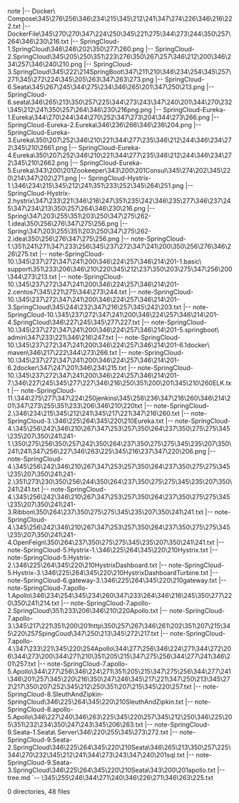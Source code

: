 note
|-- Docker\ Compose\345\276\256\346\234\215\345\212\241\347\274\226\346\216\222.txt
|-- DockerFile\345\270\270\347\224\250\345\221\275\344\273\244\350\257\264\346\230\216.txt
|-- SpringCloud-1.SpringCloud\346\246\202\350\277\260.png
|-- SpringCloud-2.SpringCloud\345\205\250\351\223\276\350\267\257\346\212\200\346\234\257\346\240\210.png
|-- SpringCloud-3.SpringCloud\345\222\214SpringBoot\347\211\210\346\234\254\345\257\271\345\272\224\345\205\263\347\263\273.png
|-- SpringCloud-6.Seata\345\267\245\344\275\234\346\265\201\347\250\213.png
|-- SpringCloud-6.seata\346\265\213\350\257\225\344\273\243\347\240\201\344\270\232\345\212\241\350\257\264\346\230\216png.png
|-- SpringCloud-Eureka-1.Eureka\344\270\244\344\270\252\347\273\204\344\273\266.png
|-- SpringCloud-Eureka-2.Eureka\346\236\266\346\236\204.png
|-- SpringCloud-Eureka-3.Eureka\350\207\252\346\210\221\344\277\235\346\212\244\346\234\272\345\210\2661.png
|-- SpringCloud-Eureka-4.Eureka\350\207\252\346\210\221\344\277\235\346\212\244\346\234\272\345\210\2662.png
|-- SpringCloud-Eureka-5.Eureka\343\200\201Zookeeper\343\200\201Consul\345\274\202\345\220\214\347\202\271.png
|-- SpringCloud-Hystrix-1.\346\234\215\345\212\241\351\233\252\345\264\251.png
|-- SpringCloud-Hystrix-2.hystrix\347\233\221\346\216\247\351\235\242\346\235\277\346\237\245\347\234\213\350\257\264\346\230\216.png
|-- Spring\347\203\255\351\203\250\347\275\262-1.idea\350\256\276\347\275\256.png
|-- Spring\347\203\255\351\203\250\347\275\262-2.idea\350\256\276\347\275\256.png
|-- note-SpringCloud-1.\351\241\271\347\233\256\345\237\272\347\241\200\350\256\276\346\226\275.txt
|-- note-SpringCloud-10.\345\237\272\347\241\200\346\224\257\346\214\201-1.basic\ support\351\233\206\346\210\220\345\212\237\350\203\275\347\256\200\344\273\213.txt
|-- note-SpringCloud-10.\345\237\272\347\241\200\346\224\257\346\214\201-2.centos7\345\221\275\344\273\244.txt
|-- note-SpringCloud-10.\345\237\272\347\241\200\346\224\257\346\214\201-3.SpringCloud\345\244\232\347\216\257\345\242\203.txt
|-- note-SpringCloud-10.\345\237\272\347\241\200\346\224\257\346\214\201-4.SpringCloud\346\227\245\345\277\227.txt
|-- note-SpringCloud-10.\345\237\272\347\241\200\346\224\257\346\214\201-5.springboot\ admin\347\233\221\346\216\247.txt
|-- note-SpringCloud-10.\345\237\272\347\241\200\346\224\257\346\214\201-6.1docker\ maven\346\217\222\344\273\266.txt
|-- note-SpringCloud-10.\345\237\272\347\241\200\346\224\257\346\214\201-6.2docker\347\247\201\346\234\215.txt
|-- note-SpringCloud-10.\345\237\272\347\241\200\346\224\257\346\214\201-7.\346\227\245\345\277\227\346\216\250\351\200\201\345\210\260ELK.txt
|-- note-SpringCloud-11.\344\275\277\347\224\250jenkins\345\256\236\347\216\260\346\214\201\347\273\255\351\233\206\346\210\220txt
|-- note-SpringCloud-2.\346\234\215\345\212\241\345\217\221\347\216\260.txt
|-- note-SpringCloud-3.\346\225\264\345\220\210Eureka.txt
|-- note-SpringCloud-4.\345\256\242\346\210\267\347\253\257\350\264\237\350\275\275\345\235\207\350\241\241-1.\350\275\256\350\257\242\350\264\237\350\275\275\345\235\207\350\241\241\347\256\227\346\263\225\345\216\237\347\220\206.png
|-- note-SpringCloud-4.\345\256\242\346\210\267\347\253\257\350\264\237\350\275\275\345\235\207\350\241\241-2.\351\273\230\350\256\244\350\264\237\350\275\275\345\235\207\350\241\241.txt
|-- note-SpringCloud-4.\345\256\242\346\210\267\347\253\257\350\264\237\350\275\275\345\235\207\350\241\241-3.Ribbon\350\264\237\350\275\275\345\235\207\350\241\241.txt
|-- note-SpringCloud-4.\345\256\242\346\210\267\347\253\257\350\264\237\350\275\275\345\235\207\350\241\241-4.OpenFeign\350\264\237\350\275\275\345\235\207\350\241\241.txt
|-- note-SpringCloud-5.Hystrix-1.\346\225\264\345\220\210Hystrix.txt
|-- note-SpringCloud-5.Hystrix-2.\346\225\264\345\220\210HystrixDashboard.txt
|-- note-SpringCloud-5.Hystrix-3.\346\225\264\345\220\210HystrixDashboardTurbine.txt
|-- note-SpringCloud-6.gateway-3.\346\225\264\345\220\210gateway.txt
|-- note-SpringCloud-7.apollo-1.Apollo\346\234\254\345\234\260\347\233\264\346\216\245\350\277\220\350\241\214.txt
|-- note-SpringCloud-7.apollo-2.SpringCloud\351\233\206\346\210\220Apollo.txt
|-- note-SpringCloud-7.apollo-3.\345\217\221\351\200\201http\350\257\267\346\261\202\351\207\215\345\220\257SpingCoud\347\250\213\345\272\217.txt
|-- note-SpringCloud-7.apollo-4.\347\233\221\345\220\254Apollo\344\277\256\346\224\271\344\272\206\344\273\200\344\271\210\351\205\215\347\275\256\344\277\241\346\201\257.txt
|-- note-SpringCloud-7.apollo-5.Apollo\344\277\256\346\224\271\351\205\215\347\275\256\344\277\241\346\201\257\345\220\216\350\247\246\345\217\221\347\250\213\345\272\217\350\207\252\345\212\250\351\207\215\345\220\257.txt
|-- note-SpringCloud-8.SleuthAndZipkin-SpringCloud\346\225\264\345\220\210SleuthAndZipkin.txt
|-- note-SpringCloud-8.apollo-5.Apollo\346\227\240\346\263\225\345\220\257\345\212\250\346\225\205\351\232\234\350\247\243\345\206\263.txt
|-- note-SpringCloud-9.Seata-1.Seata\ Server\346\220\255\345\273\272.txt
|-- note-SpringCloud-9.Seata-2.SpringCloud\346\225\264\345\220\210Seata\346\265\213\350\257\225\344\270\232\345\212\241\344\273\243\347\240\201sql.txt
|-- note-SpringCloud-9.Seata-3.SpringCloud\346\225\264\345\220\210Seata\343\200\201apollo.txt
|-- tree.md
`-- \345\255\246\344\271\240\346\226\271\346\263\225.txt

0 directories, 48 files
